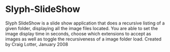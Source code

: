 Slyph-SlideShow
===============

Slyph SlideShow is a slide show application that does a recursive listing of a given folder, displaying all the image files located. You are able to set the image display time in seconds, choose which extensions to accept as images as well as toggle the recursiveness of a image folder load.  Created by Craig Lotter, January 2008

